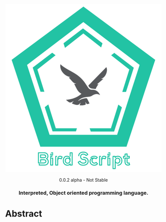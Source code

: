 ![logo](20210424_093302.png)
<div align="center">
0.0.2 alpha - Not Stable


<h3>Interpreted, Object oriented programming language.</h3></div>

# Abstract


